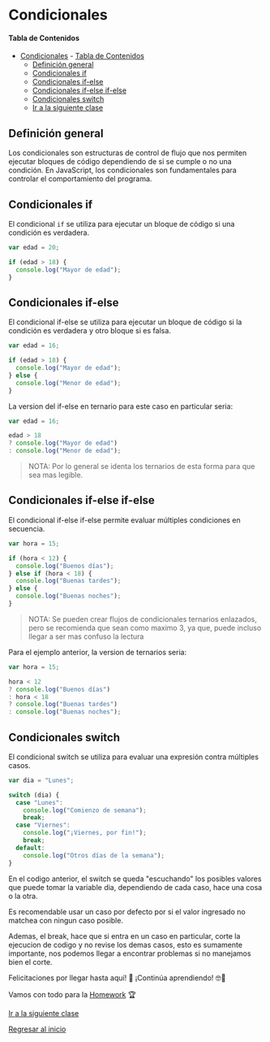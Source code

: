 <a id="top"></a>

# Condicionales

#### Tabla de Contenidos

- [Condicionales](#condicionales)
      - [Tabla de Contenidos](#tabla-de-contenidos)
  - [Definición general](#definición-general)
  - [Condicionales if](#condicionales-if)
  - [Condicionales if-else](#condicionales-if-else)
  - [Condicionales if-else if-else](#condicionales-if-else-if-else)
  - [Condicionales switch](#condicionales-switch)
  - [Ir a la siguiente clase](../bucles_y_arrays/readme.md)

## Definición general

Los condicionales son estructuras de control de flujo que nos permiten ejecutar
bloques de código dependiendo de si se cumple o no una condición. En JavaScript,
los condicionales son fundamentales para controlar el comportamiento del
programa.

## Condicionales if

El condicional `if` se utiliza para ejecutar un bloque de código si una
condición es verdadera.

```javascript
var edad = 20;

if (edad > 18) {
  console.log("Mayor de edad");
}
```

## Condicionales if-else

El condicional if-else se utiliza para ejecutar un bloque de código si la
condición es verdadera y otro bloque si es falsa.

```javascript
var edad = 16;

if (edad > 18) {
  console.log("Mayor de edad");
} else {
  console.log("Menor de edad");
}
```

La version del if-else en ternario para este caso en particular seria:

```javascript
var edad = 16;

edad > 18
? console.log("Mayor de edad")
: console.log("Menor de edad");
```

>NOTA: Por lo general se identa los ternarios de esta forma para que sea mas legible.

## Condicionales if-else if-else

El condicional if-else if-else permite evaluar múltiples condiciones en
secuencia.

```javascript
var hora = 15;

if (hora < 12) {
  console.log("Buenos días");
} else if (hora < 18) {
  console.log("Buenas tardes");
} else {
  console.log("Buenas noches");
}
```

>NOTA: Se pueden crear flujos de condicionales ternarios enlazados, pero se recomienda que sean como maximo 3, ya que, puede incluso llegar a ser mas confuso la lectura

Para el ejemplo anterior, la version de ternarios seria:

```javascript
var hora = 15;

hora < 12 
? console.log("Buenos días")
: hora < 18
? console.log("Buenas tardes")
: console.log("Buenas noches");
```

## Condicionales switch

El condicional switch se utiliza para evaluar una expresión contra múltiples
casos.

```javascript
var dia = "Lunes";

switch (dia) {
  case "Lunes":
    console.log("Comienzo de semana");
    break;
  case "Viernes":
    console.log("¡Viernes, por fin!");
    break;
  default:
    console.log("Otros días de la semana");
}
```

En el codigo anterior, el switch se queda "escuchando" los posibles valores que puede tomar la variable dia, dependiendo de cada caso, hace una cosa o la otra.

Es recomendable usar un caso por defecto por si el valor ingresado no matchea con ningun caso posible.

Ademas, el break, hace que si entra en un caso en particular, corte la ejecucion de codigo y no revise los demas casos, esto es sumamente importante, nos podemos llegar a encontrar problemas si no manejamos bien el corte.

Felicitaciones por llegar hasta aquí! 🎉
¡Continúa aprendiendo! 🤓🚀

Vamos con todo para la [Homework](./homework.js) 🏆

[Ir a la siguiente clase](../bucles_y_arrays/readme.md)

[Regresar al inicio](#top)

</br>